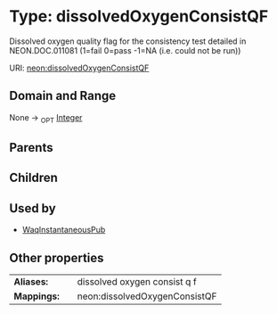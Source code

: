 
# Type: dissolvedOxygenConsistQF


Dissolved oxygen quality flag for the consistency test detailed in NEON.DOC.011081 (1=fail 0=pass -1=NA (i.e. could not be run))

URI: [neon:dissolvedOxygenConsistQF](https://data.neonscience.org/dissolvedOxygenConsistQF)


## Domain and Range

None ->  <sub>OPT</sub> [Integer](types/Integer.md)

## Parents


## Children


## Used by

 * [WaqInstantaneousPub](WaqInstantaneousPub.md)

## Other properties

|  |  |  |
| --- | --- | --- |
| **Aliases:** | | dissolved oxygen consist q f |
| **Mappings:** | | neon:dissolvedOxygenConsistQF |

